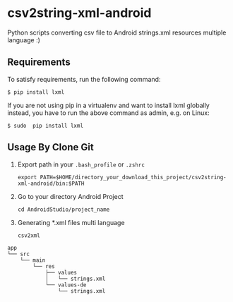 # csv2string-xml-android
Python scripts converting csv file to Android strings.xml resources multiple language :)

Requirements
------------

To satisfy requirements, run the following command:

`$ pip install lxml`

If you are not using pip in a virtualenv and want to install lxml globally instead, you have to run the above command as admin, e.g. on Linux:

`$ sudo  pip install lxml`


Usage By Clone Git
-----
1. Export path in your `.bash_profile` or `.zshrc` 

    `export PATH=$HOME/directory_your_download_this_project/csv2string-xml-android/bin:$PATH`

2. Go to your directory Android Project
    
    `cd AndroidStudio/project_name`

3. Generating *.xml files multi language
    
    `csv2xml`


```
app
└── src
    └── main
        └── res
            ├── values
            │   └── strings.xml
            └── values-de
                └── strings.xml
```
